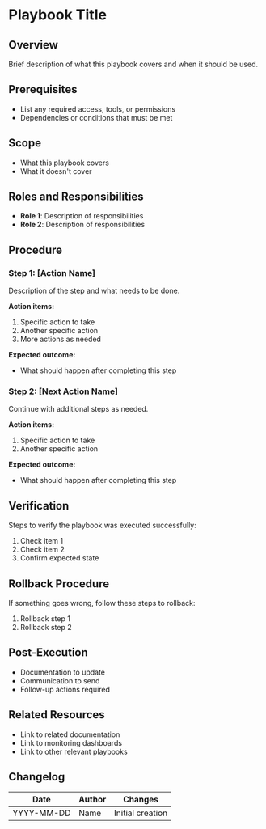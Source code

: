 # Playbook Title

## Overview
Brief description of what this playbook covers and when it should be used.

## Prerequisites
- List any required access, tools, or permissions
- Dependencies or conditions that must be met

## Scope
- What this playbook covers
- What it doesn't cover

## Roles and Responsibilities
- **Role 1**: Description of responsibilities
- **Role 2**: Description of responsibilities

## Procedure

### Step 1: [Action Name]
Description of the step and what needs to be done.

**Action items:**
1. Specific action to take
2. Another specific action
3. More actions as needed

**Expected outcome:**
- What should happen after completing this step

### Step 2: [Next Action Name]
Continue with additional steps as needed.

**Action items:**
1. Specific action to take
2. Another specific action

**Expected outcome:**
- What should happen after completing this step

## Verification
Steps to verify the playbook was executed successfully:
1. Check item 1
2. Check item 2
3. Confirm expected state

## Rollback Procedure
If something goes wrong, follow these steps to rollback:
1. Rollback step 1
2. Rollback step 2

## Post-Execution
- Documentation to update
- Communication to send
- Follow-up actions required

## Related Resources
- Link to related documentation
- Link to monitoring dashboards
- Link to other relevant playbooks

## Changelog
| Date | Author | Changes |
|------|--------|---------|
| YYYY-MM-DD | Name | Initial creation |
